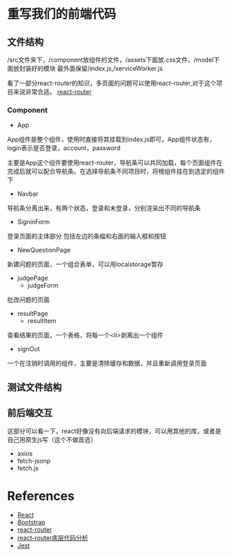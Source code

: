 # 重写我们的前端代码

## 文件结构
/src文件夹下，/component放组件的文件，/assets下面放.css文件，/model下面放封装好的模块
最外面保留/index.js,/serviceWorker.js

看了一部分react-router的知识，多页面的问题可以使用react-router,对于这个项目来说非常合适。
[react-router](https://reacttraining.com/react-router/web/guides/quick-start)<br/>

### Component
* App

App组件是整个组件，使用时直接将其挂载到index.js即可，App组件状态有，login表示是否登录，account，password

主要是App这个组件要使用react-router，导航条可以共同加载，每个页面组件在完成后就可以配合导航条。在选择导航条不同项目时，将根组件挂在到选定的组件下

* Navbar

导航条分离出来，有两个状态，登录和未登录，分别渲染出不同的导航条

* SigninForm

登录页面的主体部分 包括左边的条幅和右面的输入框和按钮

* NewQuestionPage

新建问题的页面，一个组合表单，可以用localstorage暂存

* judgePage
    * judgeForm

批改问题的页面

* resultPage
    * resultItem

查看结果的页面，一个表格，将每一个\<li>剥离出一个组件

* signOut

一个在注销时调用的组件，主要是清除缓存和数据，并且重新调用登录页面

## 测试文件结构

## 前后端交互
这部分可以看一下，react好像没有向后端请求的模块，可以用其他的库，或者是自己用原生js写（这个不做首选）
* axios
* fetch-jsonp
* fetch.js

# References
* [React](https://reactjs.org/)<br/>
* [Bootstrap](https://v3.bootcss.com/css/)<br/>
* [react-router](https://reacttraining.com/react-router/web/guides/quick-start)<br/>
* [react-router底层代码分析](https://www.jianshu.com/p/b53c30372190?utm_campaign=haruki&utm_content=note&utm_medium=reader_share&utm_source=qq)<br/>
* [Jest](https://jestjs.io/)<br/>